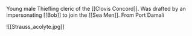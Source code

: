 Young male Thiefling cleric of the [[Clovis Concord]]. Was drafted by an impersonating [[Bob]] to join the [[Sea Men]]. From Port Damali

![[Strauss_acolyte.jpg]]
